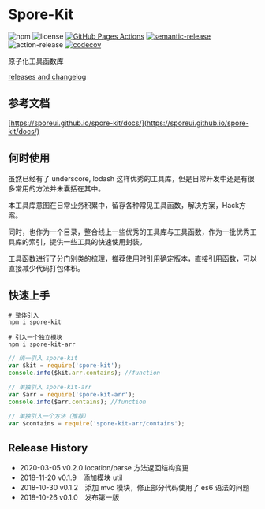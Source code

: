 # Spore-Kit

![npm](https://img.shields.io/npm/v/spore-kit)
![license](https://img.shields.io/npm/l/spore-kit)
[![GitHub Pages Actions](https://github.com/SporeUI/sporeui.github.io/actions/workflows/node.js.yml/badge.svg?branch=main)](https://github.com/SporeUI/sporeui.github.io/actions/workflows/node.js.yml)
[![semantic-release](https://img.shields.io/badge/%20%20%F0%9F%93%A6%F0%9F%9A%80-semantic--release-e10079.svg)](https://github.com/semantic-release/semantic-release)
![action-release](https://github.com/SporeUI/spore-kit/workflows/release/badge.svg)
[![codecov](https://codecov.io/gh/SporeUI/spore-kit/branch/master/graph/badge.svg)](https://codecov.io/gh/TabSpace/colorogger)

原子化工具函数库

[releases and changelog](https://github.com/SporeUI/spore-kit/releases)

## 参考文档

[https://sporeui.github.io/spore-kit/docs/](https://sporeui.github.io/spore-kit/docs/)

## 何时使用

虽然已经有了 underscore, lodash 这样优秀的工具库，但是日常开发中还是有很多常用的方法并未囊括在其中。

本工具库意图在日常业务积累中，留存各种常见工具函数，解决方案，Hack方案。

同时，也作为一个目录，整合线上一些优秀的工具库与工具函数，作为一批优秀工具库的索引，提供一些工具的快速使用封装。

工具函数进行了分门别类的梳理，推荐使用时引用确定版本，直接引用函数，可以直接减少代码打包体积。

## 快速上手

```shell
# 整体引入
npm i spore-kit

# 引入一个独立模块
npm i spore-kit-arr
```

```javascript
// 统一引入 spore-kit
var $kit = require('spore-kit');
console.info($kit.arr.contains); //function

// 单独引入 spore-kit-arr
var $arr = require('spore-kit-arr');
console.info($arr.contains); //function

// 单独引入一个方法（推荐）
var $contains = require('spore-kit-arr/contains');
```

## Release History

* 2020-03-05 v0.2.0 location/parse 方法返回结构变更
* 2018-11-20 v0.1.9 添加模块 util
* 2018-10-30 v0.1.2 添加 mvc 模块，修正部分代码使用了 es6 语法的问题
* 2018-10-26 v0.1.0 发布第一版
